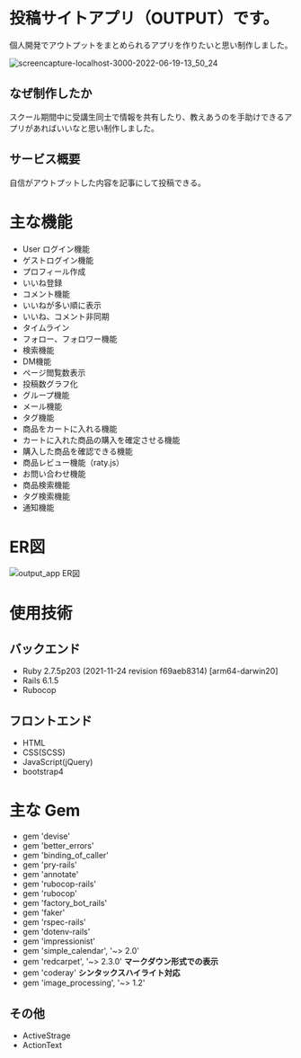 # 投稿サイトアプリ（OUTPUT）です。
個人開発でアウトプットをまとめられるアプリを作りたいと思い制作しました。

![screencapture-localhost-3000-2022-06-19-13_50_24](https://user-images.githubusercontent.com/99533616/174467841-9585b6eb-f161-4d05-85ec-2999e37f4644.jpg)

## なぜ制作したか
スクール期間中に受講生同士で情報を共有したり、教えあうのを手助けできるアプリがあればいいなと思い制作しました。
## サービス概要
自信がアウトプットした内容を記事にして投稿できる。

# 主な機能

* User ログイン機能
* ゲストログイン機能
* プロフィール作成
* いいね登録
* コメント機能
* いいねが多い順に表示
* いいね、コメント非同期
* タイムライン
* フォロー、フォロワー機能
* 検索機能
* DM機能
* ページ閲覧数表示
* 投稿数グラフ化
* グループ機能
* メール機能
* タグ機能
* 商品をカートに入れる機能
* カートに入れた商品の購入を確定させる機能
* 購入した商品を確認できる機能
* 商品レビュー機能（raty.js）
* お問い合わせ機能
* 商品検索機能
* タグ検索機能
* 通知機能


# ER図

![output_app ER図](https://user-images.githubusercontent.com/99533616/173549517-326e5cca-0294-4a26-a41a-828b7b3ab90c.jpeg)


# 使用技術
## バックエンド
 * Ruby 2.7.5p203 (2021-11-24 revision f69aeb8314) [arm64-darwin20]
 * Rails 6.1.5
 * Rubocop
## フロントエンド
* HTML
* CSS(SCSS)
* JavaScript(jQuery)
* bootstrap4

# 主な Gem
* gem 'devise'
* gem 'better_errors'
* gem 'binding_of_caller'
* gem 'pry-rails'
* gem 'annotate'
* gem 'rubocop-rails'
* gem 'rubocop'
* gem 'factory_bot_rails'
* gem 'faker'
* gem 'rspec-rails'
* gem 'dotenv-rails'
* gem 'impressionist'
* gem 'simple_calendar', '~> 2.0'
* gem 'redcarpet', '~> 2.3.0'  **マークダウン形式での表示**
* gem 'coderay'                **シンタックスハイライト対応**
* gem 'image_processing', '~> 1.2'

## その他
* ActiveStrage
* ActionText
